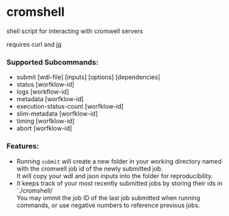 # cromshell
shell script for interacting with cromwell servers

requires curl and [jq](https://stedolan.github.io/jq/)

### Supported Subcommands:
  * submit [wdl-file] [inputs] [options] [dependencies]
  * status [worfklow-id]
  * logs [workflow-id]
  * metadata [worfklow-id]
  * execution-status-count [worfklow-id]
  * slim-metadata [worfklow-id]
  * timing [worfklow-id]
  * abort [worfklow-id]
   
 ### Features:
 * Running `submit` will create a new folder in your working directory named with the cromwell job id of the newly submitted job.  
 It will copy your wdl and json inputs into the folder for reproducibility.  
 * It keeps track of your most recently submitted jobs by storing their ids in `./cromshell/  
 You may ommit the job ID of the last job submitted when running commands, or use negative numbers to reference previous jobs.
